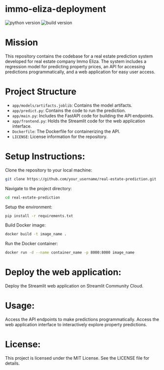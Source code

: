 # immo-eliza-deployment
![python version](https://img.shields.io/badge/python-v3.12.1-green?logo=python) ![build version](https://img.shields.io/badge/build-v0.42-blue)

# Mission
This repository contains the codebase for a real estate prediction system developed for real estate company Immo Eliza. The system includes a regression model for predicting property prices, an API for accessing predictions programmatically, and a web application for easy user access.

# Project Structure

- ``app/models/artifacts.joblib``: Contains the model artifacts.
- ``app/predict.py``: Contains the code to run the prediction.
- ``app/main.py``: Includes the FastAPI code for building the API endpoints.
- ``app/frontend.py``: Holds the Streamlit code for the web application interface.
- ``Dockerfile``: The Dockerfile for containerizing the API.
- ``LICENSE``: License information for the repository.

# Setup Instructions:

Clone the repository to your local machine:
```bash
git clone https://github.com/your_username/real-estate-prediction.git
```

Navigate to the project directory:
```bash
cd real-estate-prediction
```

Setup the environment:
```bash
pip install -r requirements.txt
```

Build Docker image:
```bash
docker build -t image_name .
```

Run the Docker container:
```bash
docker run -d --name container_name -p 8000:8000 image_name
```

# Deploy the web application:
Deploy the Streamlit web application on Streamlit Community Cloud.

# Usage:
Access the API endpoints to make predictions programmatically.
Access the web application interface to interactively explore property predictions.

# License:
This project is licensed under the MIT License. See the LICENSE file for details.